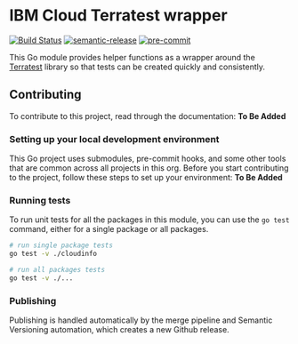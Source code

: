 # IBM Cloud Terratest wrapper
[![Build Status](https://github.com/terraform-ibm-modules/ibmcloud-terratest-wrapper/actions/workflows/ci.yml/badge.svg)](https://github.com/terraform-ibm-modules/ibmcloud-terratest-wrapper/actions/workflows/ci.yml)
[![semantic-release](https://img.shields.io/badge/%20%20%F0%9F%93%A6%F0%9F%9A%80-semantic--release-e10079.svg)](https://github.com/semantic-release/semantic-release)
[![pre-commit](https://img.shields.io/badge/pre--commit-enabled-brightgreen?logo=pre-commit&logoColor=white)](https://github.com/pre-commit/pre-commit)

This Go module provides helper functions as a wrapper around the [Terratest](https://terratest.gruntwork.io/) library so that tests can be created quickly and consistently.

## Contributing
To contribute to this project, read through the documentation: **To Be Added**

### Setting up your local development environment

This Go project uses submodules, pre-commit hooks, and some other tools that are common across all projects in this org. Before you start contributing to the project, follow these steps to set up your environment: **To Be Added**

### Running tests

To run unit tests for all the packages in this module, you can use the `go test` command, either for a single package or all packages.

```bash
# run single package tests
go test -v ./cloudinfo
```

```bash
# run all packages tests
go test -v ./...
```

### Publishing
Publishing is handled automatically by the merge pipeline and Semantic Versioning automation, which creates a new Github release.

<!-- BEGIN EXAMPLES HOOK -->

<!-- END EXAMPLES HOOK -->
